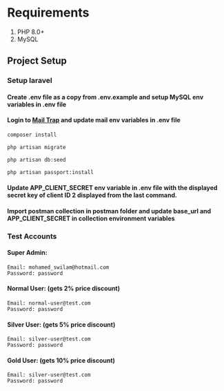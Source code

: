 # Requirements
1. PHP 8.0+
2. MySQL

## Project Setup
### Setup laravel
#### Create .env file as a copy from .env.example and setup MySQL env variables in .env file
#### Login to [Mail Trap](https://mailtrap.io/) and update mail env variables in .env file
```sh
composer install
```

```sh
php artisan migrate
```

```sh
php artisan db:seed
```

```sh
php artisan passport:install
```

#### Update APP_CLIENT_SECRET env variable in .env file with the displayed secret key of client ID 2 displayed from the last command.

#### Import postman collection in postman folder and update base_url and APP_CLIENT_SECRET in collection environment variables

### Test Accounts
#### Super Admin:
```
Email: mohamed_swilam@hotmail.com
Password: password
```

#### Normal User: (gets 2% price discount)
```
Email: normal-user@test.com
Password: password
```

#### Silver User: (gets 5% price discount)
```
Email: silver-user@test.com
Password: password
```

#### Gold User: (gets 10% price discount)
```
Email: silver-user@test.com
Password: password
```
